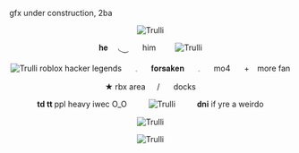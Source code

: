 gfx under construction, 2ba
<p align=center> <body><img src="https://64.media.tumblr.com/38ea7ec4614894247a2be7a81670afcb/91f877d776072751-dc/s400x600/8e645fc24f4979bb2c60538b64126567459abfe6.pnj" alt="Trulli"</body>
<p align=center> 𝐡𝐞 ⠀ ◟⏝  ⠀⠀him  ⠀⠀⠀<body><img src="https://64.media.tumblr.com/8ea969fd69a0bb1035e74218dd68cb3d/0735995cb3f6e029-00/s75x75_c1/2f75b8a1e314093079ff571eb900e7f1a437fd1f.gifv" alt="Trulli"</body>
<p align=center> <p align=center> <body><img src="https://64.media.tumblr.com/a7ddde07032a1a133ef59a0254abe069/eca8b10a97918538-1a/s75x75_c1/5a35faa1a57ebe4e41127a59b322d50e214a09d2.gifv" alt="Trulli"</body> roblox hacker legends ⠀⠀𓈒⠀⠀ 𝐟𝐨𝐫𝐬𝐚𝐤𝐞𝐧 ⠀⠀𓈒⠀⠀ mo4 ⠀⠀+⠀ more fan 

<p align=center> <b> ★ </b> rbx area⠀⠀/ ⠀⠀docks  
<p align=center>  <b> td tt </b> ppl heavy iwec O_O  ⠀⠀⠀  <body><img src="https://64.media.tumblr.com/fdf76944db41649471d77c0b7a9e24ae/a53559b838a1040c-9e/s75x75_c1/f92ba40e8d36caa280d857ad2698ebeada9d5979.gifv" alt="Trulli"</body> ⠀⠀⠀  𝐝𝐧𝐢 if yre a weirdo  <p align=center> <body><img src="https://64.media.tumblr.com/2c096e2d58aeda26e940700f52536c76/58e98b0601332406-05/s75x75_c1/59affa1a78135df8a4e52c2c02e3c02500b24c21.gifv" alt="Trulli"</body>

<p align=center> <body><img src="https://64.media.tumblr.com/38ea7ec4614894247a2be7a81670afcb/91f877d776072751-dc/s400x600/8e645fc24f4979bb2c60538b64126567459abfe6.pnj" alt="Trulli"</body>




